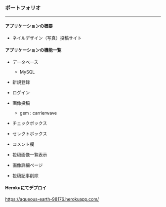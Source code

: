 ### ポートフォリオ
---
#### アプリケーションの概要
- ネイルデザイン（写真）投稿サイト

#### アプリケーションの機能一覧
- データベース 
   - MySQL

- 新規登録
- ログイン
- 画像投稿
  - gem : carrierwave
- チェックボックス
- セレクトボックス
- コメント欄
- 投稿画像一覧表示
- 画像詳細ページ
- 投稿記事削除

#### Herokuにてデプロイ 
https://aqueous-earth-98176.herokuapp.com/
